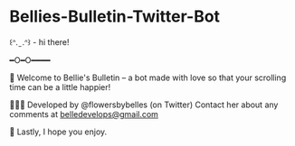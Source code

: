 # Bellies-Bulletin-Twitter-Bot

꒰ᐢ.   ̫ .ᐢ꒱ - hi there!

━O━O━━━━

💌 Welcome to Bellie's Bulletin – a bot made with love so that your scrolling time can be a little happier! 

👩🏻‍💻 Developed by @flowersbybelles (on Twitter) Contact her about any comments at belledevelops@gmail.com

🤍 Lastly, I hope you enjoy.
